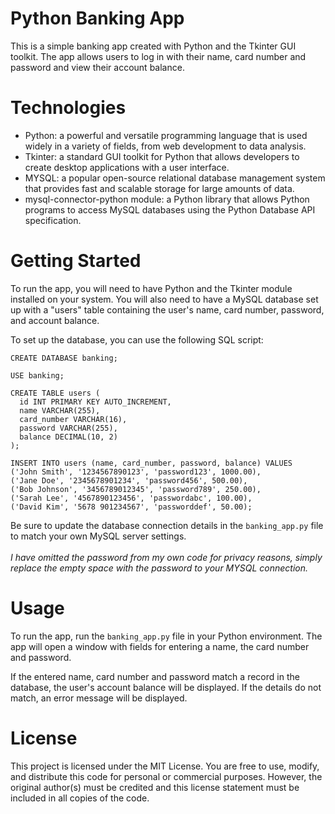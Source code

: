 # Python Banking App

This is a simple banking app created with Python and the Tkinter GUI toolkit. The app allows users to log in with their name, card number and password and view their account balance.

# Technologies

* Python: a powerful and versatile programming language that is used widely in a variety of fields, from web development to data analysis.
* Tkinter: a standard GUI toolkit for Python that allows developers to create desktop applications with a user interface.
* MYSQL: a popular open-source relational database management system that provides fast and scalable storage for large amounts of data.
* mysql-connector-python module: a Python library that allows Python programs to access MySQL databases using the Python Database API specification.

# Getting Started

To run the app, you will need to have Python and the Tkinter module installed on your system. You will also need to have a MySQL database set up with a "users" table containing the user's name, card number, password, and account balance.

To set up the database, you can use the following SQL script:
```
CREATE DATABASE banking;

USE banking;

CREATE TABLE users (
  id INT PRIMARY KEY AUTO_INCREMENT,
  name VARCHAR(255),
  card_number VARCHAR(16),
  password VARCHAR(255),
  balance DECIMAL(10, 2)
);

INSERT INTO users (name, card_number, password, balance) VALUES
('John Smith', '1234567890123', 'password123', 1000.00),
('Jane Doe', '2345678901234', 'password456', 500.00),
('Bob Johnson', '3456789012345', 'password789', 250.00),
('Sarah Lee', '4567890123456', 'passwordabc', 100.00),
('David Kim', '5678 901234567', 'passworddef', 50.00);
```
Be sure to update the database connection details in the ```banking_app.py``` file to match your own MySQL server settings.
<br></br>
<i> I have omitted the password from my own code for privacy reasons, simply replace the empty space with the password to your MYSQL connection. </i>

# Usage

To run the app, run the ```banking_app.py``` file in your Python environment. The app will open a window with fields for entering a name, the card number and password.

If the entered name, card number and password match a record in the database, the user's account balance will be displayed. If the details do not match, an error message will be displayed.

# License

This project is licensed under the MIT License. You are free to use, modify, and distribute this code for personal or commercial purposes. However, the original author(s) must be credited and this license statement must be included in all copies of the code.
